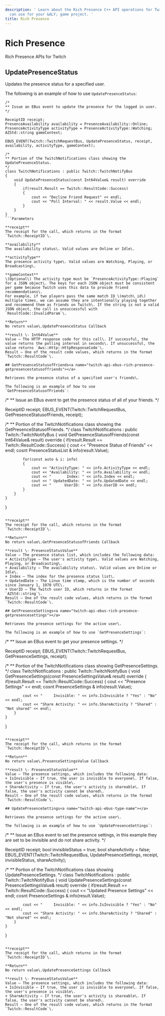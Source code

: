 ```yaml
---
description: ' Learn about the Rich Presence C++ API operations for Twitch that you
  can use for your &ALY; game project. '
title: Rich Presence
---
```

# Rich Presence<a name="twitch-api-ebus-rich-presence"></a>

Rich Presence APIs for Twitch

## UpdatePresenceStatus<a name="twitch-api-ebus-rich-presence-updatepresencestatus"></a>

Updates the presence status for a specified user\.

The following is an example of how to use `UpdatePresenceStatus`:

```
/*
** Issue an EBus event to update the presence for the logged in user.
*/

ReceiptID receipt;
PresenceAvailability availability = PresenceAvailability::Online;
PresenceActivityType activityType = PresenceActivityType::Watching;
AZStd::string gameContext;
 
EBUS_EVENT(Twitch::TwitchRequestBus, UpdatePresenceStatus, receipt, availability, activityType, gameContext);
 
/*
** Portion of the TwitchNotifications class showing the UpdatePresenceStatus.
*/
class TwitchNotifications : public Twitch::TwitchNotifyBus
{
	void UpdatePresenceStatus(const Int64Value& result) override
	{
		if(result.Result == Twitch::ResultCode::Success)
		{
			cout << "Decline Friend Request" << endl;
			cout << "Poll Interval: " << result.Value << endl;
		}
	}
}
```Parameters

**receipt**  
The receipt for the call, which returns in the format `Twitch::ReceiptID`\.

**availability**  
The availability status\. Valid values are Online or Idle\.

**activityType**  
The presence activity type\. Valid values are Watching, Playing, or Broadcasting\.

**gameContext**  
\(Optional\) The activity type must be `PresenceActivityType::Playing` for a JSON object\. The keys for each JSON object must be consistent per game because Twitch uses this data to provide friend recommendations\.  
For example, if two players pass the same match ID \(match\_id\) multiple times, we can assume they are intentionally playing together and recommend them as friends on Twitch\. If the string is not a valid JSON object, the call is unsuccessful with `ResultCode::InvalidParam`\.

**Return**  
No return value\.UpdatePresenceStatus Callback

**result \- Int64Value**  
Value – The HTTP response code for this call\. If successful, the value returns the polling interval in seconds\. If unsuccessful, the value returns `Aws::Http::HttpResponseCode`\.  
Result – One of the result code values, which returns in the format `Twitch::ResultCode`\.

## GetPresenceStatusofFriends<a name="twitch-api-ebus-rich-presence-getpresencestatusoffriends"></a>

Retrieves the presence status of a specified user's friends\.

The following is an example of how to use `GetPresenceStatusofFriends`:

```
/*
** Issue an EBus event to get the presence status of all of your friends.
*/

ReceiptID receipt;
EBUS_EVENT(Twitch::TwitchRequestBus, GetPresenceStatusofFriends, receipt);
 
/*
** Portion of the TwitchNotifications class showing the GetPresenceStatusofFriends.
*/
class TwitchNotifications : public Twitch::TwitchNotifyBus
{
	void GetPresenceStatusofFriends(const Int64Value& result) override
	{
		if(result.Result == Twitch::ResultCode::Success)
		{
			cout << "Presence Status of Friends" << endl;
			cosnt PresenceStatusList & info(result.Value);
			
			for(const auto & i: info)
			{
				cout << "ActivityType: " << info.ActivityType << endl;
				cout << "Availability: " << info.Availability << endl;
				cout << "       Index: " << info.Index << endl;
				cout << " UpdatedDate: " << info.UpdatedDate << endl;
				cout << "      UserID: " << info.UserID << endl;
			}
		}
	}
}
```Parameters

**receipt**  
The receipt for the call, which returns in the format `Twitch::ReceiptID`\.

**Return**  
No return value\.GetPresenceStatusofFriends Callback

**result \- PresenceStatusValue**  
Value – The presence status list, which includes the following data:  
+ ActivityType – The user's activity type\. Valid values are Watching, Playing, or Broadcasting\.
+ Availability – The availability status\. Valid values are Online or Idle\.
+ Index – The index for the presence status list\.
+ UpdatedDate – The Linux time stamp, which is the number of seconds since January 1, 1970 UTC\.
+ UserID – The Twitch user ID, which returns in the format `AZStd::string`\.
Result – One of the result code values, which returns in the format `Twitch::ResultCode`\.

## GetPresenceSettings<a name="twitch-api-ebus-rich-presence-getpresencesettings"></a>

Retrieves the presence settings for the active user\.

The following is an example of how to use `GetPresenceSettings`:

```
/*
** Issue an EBus event to get your presence settings.
*/

ReceiptID receipt;
EBUS_EVENT(Twitch::TwitchRequestBus, GetPresenceSettings, receipt);
 
/*
** Portion of the TwitchNotifications class showing GetPresenceSettings.
*/
class TwitchNotifications : public Twitch::TwitchNotifyBus
{
	void GetPresenceSettings(const PresenceSettingsValue& result) override
	{
		if(result.Result == Twitch::ResultCode::Success)
		{
			cout << "Presence Settings" << endl;
			cosnt PresenceSettings & info(result.Value);
			
			cout << "     Invisible: " << info.IsInvisible ? "Yes" : "No" << endl;
			cout << "Share Activity: " << info.ShareActivity ? "Shared" : "Not shared" << endl;
		}
	}
}
```Parameters

**receipt**  
The receipt for the call, which returns in the format `Twitch::ReceiptID`\.

**Return**  
No return value\.PresenceSettingsValue Callback

**result \- PresenceStatusValue**  
Value – The presence settings, which includes the following data:  
+ IsInvisible – If true, the user is invisible to everyone\. If false, the user's presence is visible\.
+ ShareActivity – If true, the user's activity is shareable\. If false, the user's activity cannot be shared\.
Result – One of the result code values, which returns in the format `Twitch::ResultCode`\.

## UpdatePresenceSettings<a name="twitch-api-ebus-type-name"></a>

Retrieves the presence settings for the active user\.

The following is an example of how to use `UpdatePresenceSettings`:

```
/*
** Issue an EBus event to set the presence settings, in this example they are set to be invisible and do not share activity.
*/

ReceiptID receipt;
bool invisibleStatus = true;
bool shareActivity = false;
EBUS_EVENT(Twitch::TwitchRequestBus, UpdatePresenceSettings, receipt, invisibleStatus, shareActivity);
 
/*
** Portion of the TwitchNotifications class showing UpdatePresenceSettings.
*/
class TwitchNotifications : public Twitch::TwitchNotifyBus
{
	void UpdatePresenceSettings(const PresenceSettingsValue& result) override
	{
		if(result.Result == Twitch::ResultCode::Success)
		{
			cout << "Updated Presence Settings" << endl;
			cosnt PresenceSettings & info(result.Value);
			
			cout << "     Invisible: " << info.IsInvisible ? "Yes" : "No" << endl;
			cout << "Share Activity: " << info.ShareActivity ? "Shared" : "Not shared" << endl;
		}
	}
}
```Parameters

**receipt**  
The receipt for the call, which returns in the format `Twitch::ReceiptID`\.

**Return**  
No return value\.UpdatePresenceSettings Callback

**result \- PresenceStatusValue**  
Value – The presence settings, which includes the following data:  
+ IsInvisible – If true, the user is invisible to everyone\. If false, the user's presence is visible\.
+ ShareActivity – If true, the user's activity is shareable\. If false, the user's activity cannot be shared\.
Result – One of the result code values, which returns in the format `Twitch::ResultCode`\.